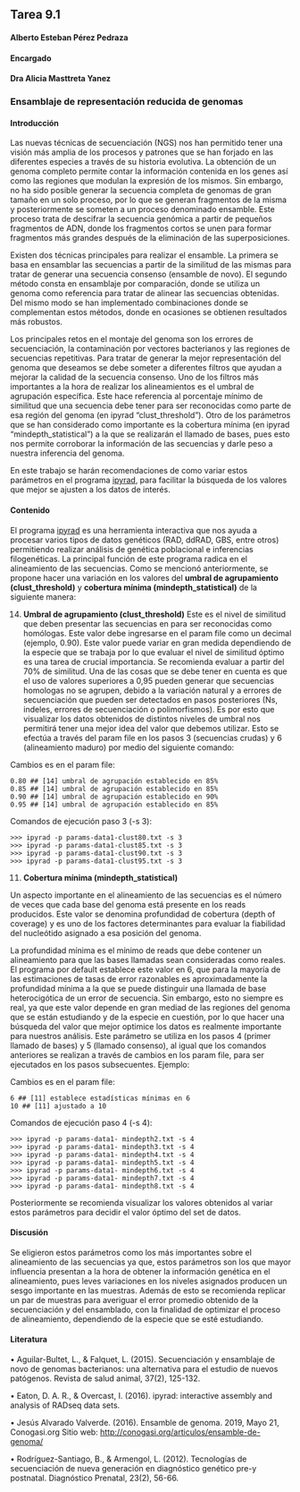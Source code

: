 ## **Tarea 9.1** 

#### Alberto Esteban Pérez Pedraza

#### **Encargado**

#### Dra Alicia Masttreta Yanez

### **Ensamblaje de representación reducida de genomas**

#### **Introducción** 

Las nuevas técnicas de secuenciación (NGS) nos han permitido tener una visión más amplia de los procesos y patrones que se han forjado en las diferentes especies a través de su historia evolutiva. La obtención de un genoma completo permite contar la información contenida en los genes así como las regiones que modulan la expresión de los mismos. Sin embargo, no ha sido posible generar la secuencia completa de genomas de gran tamaño en un solo proceso, por lo que se generan fragmentos de la misma y posteriormente se someten a un proceso denominado ensamble. Este proceso trata de descifrar la secuencia genómica a partir de pequeños fragmentos de ADN, donde los fragmentos cortos se unen para formar fragmentos más grandes después de la eliminación de las superposiciones. 

Existen dos técnicas principales para realizar el ensamble. La primera se basa en ensamblar las secuencias a partir de la similitud de las mismas para tratar de generar una secuencia consenso (ensamble de novo). El segundo método consta en  ensamblaje por comparación, donde se utiliza un genoma como referencia para tratar de alinear las secuencias obtenidas. Del mismo modo se han implementado combinaciones donde se complementan estos métodos, donde en ocasiones se obtienen resultados más robustos. 

Los principales retos en el montaje del genoma son los errores de secuenciación, la contaminación por vectores bacterianos y las regiones de secuencias repetitivas. Para tratar de generar la mejor representación del genoma que deseamos se debe someter a diferentes filtros que ayudan a mejorar la calidad de la secuencia consenso. Uno de los filtros más importantes a la hora de realizar los alineamientos es el umbral de agrupación específica. Este hace referencia al porcentaje mínimo de similitud que una secuencia debe tener para ser reconocidas como parte de esa región del genoma (en ipyrad “clust_threshold”). Otro de los parámetros que se han considerado como importante es la cobertura mínima  (en ipyrad  “mindepth_statistical”) a la que se realizarán el llamado de bases, pues esto nos permite corroborar la información de las secuencias y darle peso a nuestra inferencia del genoma.

En este trabajo se harán recomendaciones de como variar estos parámetros en el programa [ipyrad](https://ipyrad.readthedocs.io/), para facilitar la búsqueda de los valores que mejor se ajusten a los datos de interés.

 
#### **Contenido** 

El programa [ipyrad](https://ipyrad.readthedocs.io/) es una herramienta interactiva que nos ayuda a procesar varios tipos de datos genéticos (RAD, ddRAD, GBS, entre otros) permitiendo realizar análisis de genética poblacional e inferencias filogenéticas. La principal función de este programa radica en el alineamiento de las secuencias. Como se mencionó anteriormente, se propone hacer una variación en los valores del **umbral de agrupamiento  (clust_threshold)** y **cobertura mínima (mindepth_statistical)** de la siguiente manera:

14. **Umbral de agrupamiento  (clust_threshold)**
Este es el nivel de similitud que deben presentar las secuencias en para ser reconocidas como homólogas. Este valor debe ingresarse en el param file como un decimal (ejemplo, 0.90). Este valor puede variar en gran medida dependiendo de la especie que se trabaja por lo que evaluar el nivel de similitud óptimo es una tarea de crucial importancia. Se recomienda evaluar a partir del 70% de similitud. Una de las cosas que se debe tener en cuenta es que el uso de valores superiores a 0,95 pueden generar que secuencias homologas no se agrupen, debido a la variación natural y a errores de secuenciación que pueden ser detectados en pasos posteriores (Ns, indeles, errores de secuenciación o polimorfismos). Es por esto que visualizar los datos obtenidos de distintos niveles de umbral nos permitirá tener una mejor idea del valor que debemos utilizar. Esto se efectúa a través del param file en los pasos 3 (secuencias crudas) y 6 (alineamiento maduro) por medio del siguiente comando:

Cambios es en el param file:

```
0.80 ## [14] umbral de agrupación establecido en 85%
0.85 ## [14] umbral de agrupación establecido en 85%
0.90 ## [14] umbral de agrupación establecido en 90%
0.95 ## [14] umbral de agrupación establecido en 85%
```

Comandos de ejecución paso 3 (-s 3):

```
>>> ipyrad -p params-data1-clust80.txt -s 3
>>> ipyrad -p params-data1-clust85.txt -s 3
>>> ipyrad -p params-data1-clust90.txt -s 3
>>> ipyrad -p params-data1-clust95.txt -s 3
```

11. **Cobertura mínima (mindepth_statistical)** 

Un aspecto importante en el alineamiento de las secuencias es el número de veces que cada base del genoma está presente en los reads producidos. Este valor se denomina profundidad de cobertura (depth of coverage) y es uno de los factores determinantes para evaluar la fiabilidad del nucleótido asignado a esa posición del genoma.

La profundidad mínima es el mínimo de reads que debe contener un alineamiento para que las bases llamadas sean consideradas como reales. El programa por default establece este valor en 6, que para la mayoría de las estimaciones de tasas de error razonables es aproximadamente la profundidad mínima a la que se puede distinguir una llamada de base heterocigótica de un error de secuencia. Sin embargo, esto no siempre es real, ya que este valor depende en gran mediad de las regiones del genoma que se están estudiando y de la especie en cuestión, por lo que hacer una búsqueda del valor que mejor optimice los datos es realmente importante para nuestros análisis. Este parámetro se utiliza en los pasos 4 (primer llamado de bases) y 5 (llamado consenso), al igual que los comandos anteriores se realizan a través de cambios en los param file, para ser ejecutados en los pasos subsecuentes. Ejemplo: 

Cambios es en el param file:

```
6 ## [11] establece estadísticas mínimas en 6
10 ## [11] ajustado a 10
```
Comandos de ejecución paso 4 (-s 4):

```
>>> ipyrad -p params-data1- mindepth2.txt -s 4
>>> ipyrad -p params-data1- mindepth3.txt -s 4
>>> ipyrad -p params-data1- mindepth4.txt -s 4
>>> ipyrad -p params-data1- mindepth5.txt -s 4
>>> ipyrad -p params-data1- mindepth6.txt -s 4
>>> ipyrad -p params-data1- mindepth7.txt -s 4
>>> ipyrad -p params-data1- mindepth8.txt -s 4
```

Posteriormente se recomienda visualizar los valores obtenidos al variar estos parámetros para decidir el valor óptimo del set de datos.

#### **Discusión**
Se eligieron estos parámetros como los más importantes sobre el alineamiento de las secuencias ya que, estos parámetros son los que mayor influencia presentan a la hora de obtener la información genética en el alineamiento, pues leves variaciones en los niveles asignados producen un sesgo importante en las muestras. Además de esto se recomienda replicar un par de muestras para averiguar el error promedio obtenido de la secuenciación y del ensamblado, con la finalidad de optimizar el proceso de alineamiento, dependiendo de la especie que se esté estudiando.
#### **Literatura**
•	Aguilar-Bultet, L., & Falquet, L. (2015). Secuenciación y ensamblaje de novo de genomas bacterianos: una alternativa para el estudio de nuevos patógenos. Revista de salud animal, 37(2), 125-132.

•	Eaton, D. A. R., & Overcast, I. (2016). ipyrad: interactive assembly and analysis of RADseq data sets.

•	Jesús Alvarado Valverde. (2016). Ensamble de genoma. 2019, Mayo 21, Conogasi.org Sitio web: http://conogasi.org/articulos/ensamble-de-genoma/

•	Rodríguez-Santiago, B., & Armengol, L. (2012). Tecnologías de secuenciación de nueva generación en diagnóstico genético pre-y postnatal. Diagnóstico Prenatal, 23(2), 56-66.
